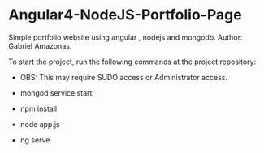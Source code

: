 # Angular4-NodeJS-Portfolio-Page
Simple portfolio website using angular , nodejs and mongodb.
Author: Gabriel Amazonas.

To start the project, run the following commands at the project repository:

- OBS: This may require SUDO access or Administrator access.

- mongod service start

- npm install

- node app.js

- ng serve

